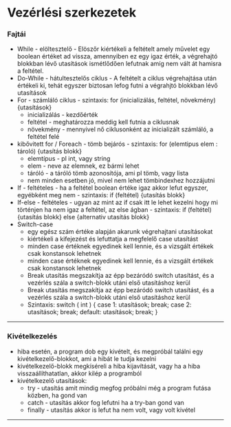 # Vezérlési szerkezetek
### Fajtái
- While - elöltesztelő - Elöszőr kiértékeli a feltételt amely művelet egy boolean értéket ad vissza, amennyiben ez egy igaz érték, a végrehajtó blokkban lévő utasítások ismétlődően lefutnak amíg nem vált át hamisra a feltétel.
- Do-While - hátultesztelős ciklus - A feltételt a ciklus végrehajtása után értékeli ki, tehát egyszer biztosan lefog futni a végrahjtó blokkban lévő utasítások
- For - számláló ciklus - szintaxis: for (inicializálás, feltétel, növekmény) {utasítások}
	- inicializálás - kezdőérték
	- feltétel - meghatározza meddig kell futnia a ciklusnak 
	- növekmény - mennyivel nő ciklusonként az inicializált számláló, a feltétel felé
- kibővitett for / Foreach - tömb bejárós - szintaxis: for (elemtipus elem : tároló) {utasítás blokk} 
	- elemtípus  - pl int, vagy string
	- elem - neve az elemnek, ez bármi lehet
	- táróló - a táróló tömb azonosítója, ami pl tömb, vagy lista
	- nem minden esetben jó, mivel nem lehet tömbindexhez hozzájutni
- If - feltételes -  ha a feltétel boolean értéke igaz akkor lefut egyszer, egyébként meg nem - szintaxis: if (feltétel) {utasítás blokk}
- If-else - feltételes - ugyan az mint az if csak itt le lehet kezelni hogy mi történjen ha nem igaz a feltétel, az else ágban - szintaxis: if (feltétel) {utasítás blokk} else {alternativ utasítás blokk}
- Switch-case 
	- egy egész szám értéke alapján akarunk végrehajtani utasításokat
	- kiértékeli a kifejezést és lefuttatja a megfelelő case utasítást
	- minden case értéknek egyedinek kell lennie, és a vizsgált értékek csak konstansok lehetnek
	- minden case értéknek egyedinek kell lennie, és a vizsgált értékek csak konstansok lehetnek
	- Break utasítás megszakítja az épp bezáródó switch utasítást, és a vezérlés szála a switch-blokk utáni első utasításhoz kerül
	- Break utasítás megszakítja az épp bezáródó switch utasítást, és a vezérlés szála a switch-blokk utáni első utasításhoz kerül
	- Szintaxis: 
		switch ( int ) {
		case 1: utasítások; break;
		case 2: utasítások; break;
		default: utasítások; break; }
---
### Kivételkezelés
- hiba esetén, a program dob egy kivételt, és megpróbál találni egy kivételkezelő-blokkot, ami a hibát le tudja kezelni
- kivételkezelő-blokk megkíséreli a hiba kijavítását, vagy ha a hiba visszaállíthatatlan, akkor kilép a programból
- kivételkezelő utasítások: 
	- try - utasítás amit mindig megfog próbálni még a program futása közben, ha gond van
	- catch - utasítás akkor fog lefutni ha a try-ban gond van
	- finally - utasítás akkor is lefut ha nem volt, vagy volt kivétel
---